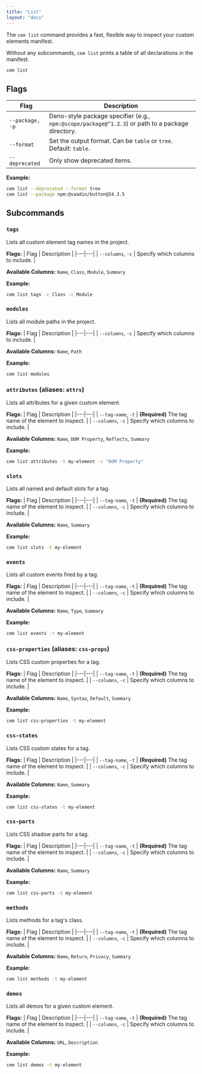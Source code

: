 ```yaml
---
title: "List"
layout: "docs"
---
```


The `cem list` command provides a fast, flexible way to inspect your custom elements manifest.

Without any subcommands, `cem list` prints a table of all declarations in the manifest.

```sh
cem list
```

## Flags

| Flag         | Description                                                  |
| ------------ | ------------------------------------------------------------ |
| `--package, -p`| Deno-style package specifier (e.g., `npm:@scope/package@^1.2.3`) or path to a package directory. |
| `--format`   | Set the output format. Can be `table` or `tree`. Default: `table`. |
| `--deprecated` | Only show deprecated items. |

**Example:**
```sh
cem list --deprecated --format tree
cem list --package npm:@vaadin/button@24.3.5
```

## Subcommands

### `tags`
Lists all custom element tag names in the project.

**Flags:**
| Flag | Description |
|---|---|
| `--columns`, `-c` | Specify which columns to include. |

**Available Columns:** `Name`, `Class`, `Module`, `Summary`

**Example:**
```sh
cem list tags -c Class -c Module
```

### `modules`
Lists all module paths in the project.

**Flags:**
| Flag | Description |
|---|---|
| `--columns`, `-c` | Specify which columns to include. |

**Available Columns:** `Name`, `Path`

**Example:**
```sh
cem list modules
```

### `attributes` (aliases: `attrs`)
Lists all attributes for a given custom element.

**Flags:**
| Flag | Description |
|---|---|
| `--tag-name`, `-t` | **(Required)** The tag name of the element to inspect. |
| `--columns`, `-c` | Specify which columns to include. |

**Available Columns:** `Name`, `DOM Property`, `Reflects`, `Summary`

**Example:**
```sh
cem list attributes -t my-element -c "DOM Property"
```

### `slots`
Lists all named and default slots for a tag.

**Flags:**
| Flag | Description |
|---|---|
| `--tag-name`, `-t` | **(Required)** The tag name of the element to inspect. |
| `--columns`, `-c` | Specify which columns to include. |

**Available Columns:** `Name`, `Summary`

**Example:**
```sh
cem list slots -t my-element
```

### `events`
Lists all custom events fired by a tag.

**Flags:**
| Flag | Description |
|---|---|
| `--tag-name`, `-t` | **(Required)** The tag name of the element to inspect. |
| `--columns`, `-c` | Specify which columns to include. |

**Available Columns:** `Name`, `Type`, `Summary`

**Example:**
```sh
cem list events -t my-element
```

### `css-properties` (aliases: `css-props`)
Lists CSS custom properties for a tag.

**Flags:**
| Flag | Description |
|---|---|
| `--tag-name`, `-t` | **(Required)** The tag name of the element to inspect. |
| `--columns`, `-c` | Specify which columns to include. |

**Available Columns:** `Name`, `Syntax`, `Default`, `Summary`

**Example:**
```sh
cem list css-properties -t my-element
```

### `css-states`
Lists CSS custom states for a tag.

**Flags:**
| Flag | Description |
|---|---|
| `--tag-name`, `-t` | **(Required)** The tag name of the element to inspect. |
| `--columns`, `-c` | Specify which columns to include. |

**Available Columns:** `Name`, `Summary`

**Example:**
```sh
cem list css-states -t my-element
```

### `css-parts`
Lists CSS shadow parts for a tag.

**Flags:**
| Flag | Description |
|---|---|
| `--tag-name`, `-t` | **(Required)** The tag name of the element to inspect. |
| `--columns`, `-c` | Specify which columns to include. |

**Available Columns:** `Name`, `Summary`

**Example:**
```sh
cem list css-parts -t my-element
```

### `methods`
Lists methods for a tag's class.

**Flags:**
| Flag | Description |
|---|---|
| `--tag-name`, `-t` | **(Required)** The tag name of the element to inspect. |
| `--columns`, `-c` | Specify which columns to include. |

**Available Columns:** `Name`, `Return`, `Privacy`, `Summary`

**Example:**
```sh
cem list methods -t my-element
```

### `demos`
Lists all demos for a given custom element.

**Flags:**
| Flag | Description |
|---|---|
| `--tag-name`, `-t` | **(Required)** The tag name of the element to inspect. |
| `--columns`, `-c` | Specify which columns to include. |

**Available Columns:** `URL`, `Description`

**Example:**
```sh
cem list demos -t my-element
```